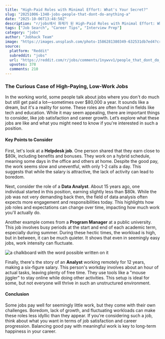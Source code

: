 ```yaml
---
title: "High-Paid Roles with Minimal Effort: What's Your Secret?"
slug: "20251006-1348-jobs-people-that-dont-do-anything-a"
date: "2025-10-06T13:48:50Z"
description: "r/jobs에서 화제가 된 High-Paid Roles with Minimal Effort: What's Your Secret?에 대한 깊이 있는 분석과 인사이트"
tags: ["Job Search", "Career Tips", "Interview Prep"]
category: "jobs"
author: "Jobhack Team"
image: "https://images.unsplash.com/photo-1586281380349-632531db7ed4?crop=entropy&cs=tinysrgb&fit=max&fm=jpg&ixid=M3w3OTU0NDF8MHwxfHNlYXJjaHw5fHxqb2IlMjBzZWFyY2h8ZW58MXwwfHx8MTc1OTc1ODUxNnww&ixlib=rb-4.1.0&q=80&w=1080"
source:
  platform: "Reddit"
  subreddit: "jobs"
  url: "https://reddit.com/r/jobs/comments/1nywvv1/people_that_dont_do_anything_at_work_and_get_paid/"
  upvotes: 378
  comments: 210
---
```


### The Curious Case of High-Paying, Low-Work Jobs

In the working world, some people talk about jobs where you don't do much but still get paid a lot—sometimes over $80,000 a year. It sounds like a dream, but it's a reality for some. These roles are often found in fields like tech and education. While it may seem appealing, there are important things to consider, like job satisfaction and career growth. Let’s explore what these jobs are like and what you might need to know if you're interested in such a position.

#### Key Points to Consider

First, let's look at a **Helpdesk job**. One person shared that they earn close to $80k, including benefits and bonuses. They work on a hybrid schedule, meaning some days in the office and others at home. Despite the good pay, the work seems slow and uneventful, with only 1-2 calls a day. This suggests that while the salary is attractive, the lack of activity can lead to boredom.

Next, consider the role of a **Data Analyst**. About 15 years ago, one individual started in this position, earning slightly less than $80k. While the job was not very demanding back then, the field of data analysis often expects more engagement and responsibilities today. This highlights how job roles and expectations can change over time, impacting how much work you'll actually do.

Another example comes from a **Program Manager** at a public university. This job involves busy periods at the start and end of each academic term, especially during summer. During these hectic times, the workload is high, but in between, it can be much quieter. It shows that even in seemingly easy jobs, work intensity can fluctuate.

![a chalkboard with the word possible written on it](https://images.unsplash.com/photo-1633158834806-766387547d2c?crop=entropy&cs=tinysrgb&fit=max&fm=jpg&ixid=M3w3OTU0NDF8MHwxfHNlYXJjaHw0MHx8Y2FyZWVyfGVufDF8MHx8fDE3NTk3NTg1MTd8MA&ixlib=rb-4.1.0&q=80&w=1080)

Finally, there's the story of an **Analyst** working remotely for 12 years, making a six-figure salary. This person's workday involves about an hour of actual tasks, leaving plenty of free time. They use tools like a "mouse jiggler" to stay online while doing other activities. This setup is ideal for some, but not everyone will thrive in such an unstructured environment.

#### Conclusion

Some jobs pay well for seemingly little work, but they come with their own challenges. Boredom, lack of growth, and fluctuating workloads can make these roles less idyllic than they appear. If you're considering such a job, think about what you want in terms of job satisfaction and career progression. Balancing good pay with meaningful work is key to long-term happiness in your career.
